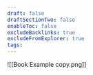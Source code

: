 ```yaml
---
draft: false
draftSectionTwo: false
enableToc: false
excludeBacklinks: true
excludeFromExplorer: true
tags:
---
```

![[Book Example copy.png]]